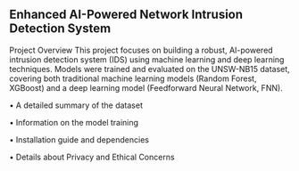 ## Enhanced AI-Powered Network Intrusion Detection System
Project Overview
This project focuses on building a robust, AI-powered intrusion detection system (IDS) using machine learning and deep learning techniques. Models were trained and evaluated on the UNSW-NB15 dataset, covering both traditional machine learning models (Random Forest, XGBoost) and a deep learning model (Feedforward Neural Network, FNN).

•	A detailed summary of the dataset

•	Information on the model training

•	Installation guide and dependencies

•	Details about Privacy and Ethical Concerns
